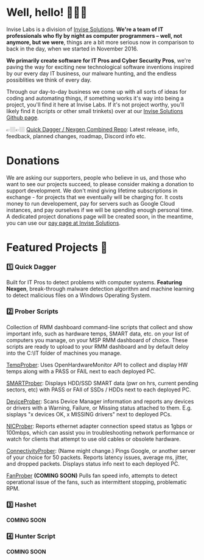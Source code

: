 # Well, hello! 👨🏽‍💻
Invise Labs is a division of [Invise Solutions](https://invisesolutions.com/). **We're a team of IT professionals who fly by night as computer programmers – well, not anymore, but we were**, things are a bit more serious now in comparison to back in the day, when we started in November 2016.

**We primarily create software for IT Pros and Cyber Security Pros**, we're paving the way for exciting new technological software inventions inspired by our every day IT business, our malware hunting, and the endless possiblities we think of every day.

Through our day-to-day business we come up with all sorts of ideas for coding and automating things, if something works it's way into being a project, you'll find it here at Invise Labs. If it's not project worthy, you'll likely find it (scripts or other small trinkets) over at our [Invise Solutions Github page](https://github.com/invisesolutions/).

👉🏼👉🏼 [Quick Dagger / Nexgen Combined Repo](https://github.com/inviselabs/quickdagger-nexgen): Latest release, info, feedback, planned changes, roadmap, Discord info etc.

# Donations
We are asking our supporters, people who believe in us, and those who want to see our projects succeed, to please consider making a donation to support development. We don't mind giving lifetime subscriptions in exchange - for projects that we eventually will be charging for. It costs money to run developement, pay for servers such as Google Cloud instances, and pay ourselves if we will be spending enough personal time. A dedicated project donations page will be created soon, in the meantime, you can use our [pay page at Invise Solutions](https://invisesolutions.com/pay).

# Featured Projects 💽
### 1️⃣ Quick Dagger
Built for IT Pros to detect problems with computer systems. **Featuring Nexgen**, break-through malware detection algorithm and machine learning to detect malicious files on a Windows Operating System.

### 2️⃣ Prober Scripts
Collection of RMM dashboard command-line scripts that collect and show important info, such as hardware temps, SMART data, etc. on your list of computers you manage, on your MSP RMM dashboard of choice. These scripts are ready to upload to your RMM dashboard and by default deloy into the C:\IT folder of machines you manage. 

[TempProber](https://github.com/mikelierman/temprober): Uses OpenHardwareMonitor API to collect and display HW temps along with a PASS or FAIL next to each deployed PC.

[SMARTProber](https://github.com/mikelierman/smartprober): Displays HDD/SSD SMART data (pwr on hrs, current pending sectors, etc) with PASS or FAIl of SSDs / HDDs next to each deployed PC.

[DeviceProber](https://github.com/mikelierman/smartprober): Scans Device Manager information and reports any devices or drivers with a Warning, Failure, or Missing status attached to them. E.g. sisplays "x devices OK, x MISSING drivers" next to deployed PCs.

[NICProber](https://github.com/inviselabs/nicprober): Reports ethernet adapter connection speed status as 1gbps or 100mbps, which can assist you in troubleshooting network performance or watch for clients that attempt to use old cables or obsolete hardware.

[ConnectivityProber](https://github.com/inviselabs/connectivityprober): (Name might change.) Pings Google, or another server of your choice for 50 packets. Reports latency issues, average ms, jitter, and dropped packets. Displays status info next to each deployed PC.

[FanProber](https://github.com/inviselabs/fanprober) **(COMING SOON)** Pulls fan speed info, attempts to detect operational issue of the fans, such as intermittent stopping, problematic RPM.

### 3️⃣ Hashet
**COMING SOON**

### 4️⃣ Hunter Script
**COMING SOON**

<!--
**Here are some ideas to get you started:**

🙋‍♀️ A short introduction - what is your organization all about?
🌈 Contribution guidelines - how can the community get involved?
👩‍💻 Useful resources - where can the community find your docs? Is there anything else the community should know?
🍿 Fun facts - what does your team eat for breakfast?
🧙 Remember, you can do mighty things with the power of [Markdown](https://docs.github.com/github/writing-on-github/getting-started-with-writing-and-formatting-on-github/basic-writing-and-formatting-syntax)
-->

